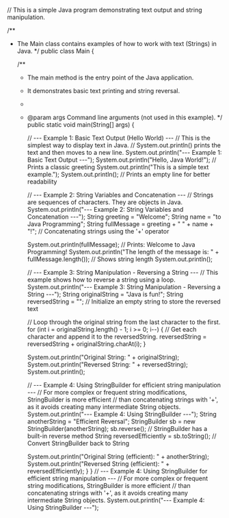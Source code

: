 // This is a simple Java program demonstrating text output and string manipulation.

/**
 * The Main class contains examples of how to work with text (Strings) in Java.
 */
public class Main {

    /**
     * The main method is the entry point of the Java application.
     * It demonstrates basic text printing and string reversal.
     *
     * @param args Command line arguments (not used in this example).
     */
    public static void main(String[] args) {

        // --- Example 1: Basic Text Output (Hello World) ---
        // This is the simplest way to display text in Java.
        // System.out.println() prints the text and then moves to a new line.
        System.out.println("--- Example 1: Basic Text Output ---");
        System.out.println("Hello, Java World!"); // Prints a classic greeting
        System.out.println("This is a simple text example.");
        System.out.println(); // Prints an empty line for better readability

        // --- Example 2: String Variables and Concatenation ---
        // Strings are sequences of characters. They are objects in Java.
        System.out.println("--- Example 2: String Variables and Concatenation ---");
        String greeting = "Welcome";
        String name = "to Java Programming";
        String fullMessage = greeting + " " + name + "!"; // Concatenating strings using the '+' operator

        System.out.println(fullMessage); // Prints: Welcome to Java Programming!
        System.out.println("The length of the message is: " + fullMessage.length()); // Shows string length
        System.out.println();

        // --- Example 3: String Manipulation - Reversing a String ---
        // This example shows how to reverse a string using a loop.
        System.out.println("--- Example 3: String Manipulation - Reversing a String ---");
        String originalString = "Java is fun!";
        String reversedString = ""; // Initialize an empty string to store the reversed text

        // Loop through the original string from the last character to the first.
        for (int i = originalString.length() - 1; i >= 0; i--) {
            // Get each character and append it to the reversedString.
            reversedString = reversedString + originalString.charAt(i);
        }

        System.out.println("Original String: " + originalString);
        System.out.println("Reversed String: " + reversedString);
        System.out.println();

        // --- Example 4: Using StringBuilder for efficient string manipulation ---
        // For more complex or frequent string modifications, StringBuilder is more efficient
        // than concatenating strings with '+', as it avoids creating many intermediate String objects.
        System.out.println("--- Example 4: Using StringBuilder ---");
        String anotherString = "Efficient Reversal";
        StringBuilder sb = new StringBuilder(anotherString);
        sb.reverse(); // StringBuilder has a built-in reverse method
        String reversedEfficiently = sb.toString(); // Convert StringBuilder back to String

        System.out.println("Original String (efficient): " + anotherString);
        System.out.println("Reversed String (efficient): " + reversedEfficiently);
    }
}
// --- Example 4: Using StringBuilder for efficient string manipulation ---
        // For more complex or frequent string modifications, StringBuilder is more efficient
        // than concatenating strings with '+', as it avoids creating many intermediate String objects.
        System.out.println("--- Example 4: Using StringBuilder ---");
